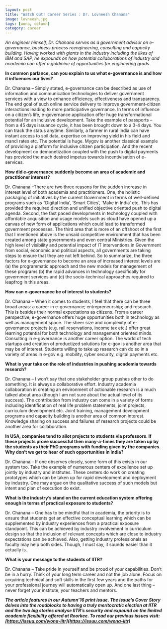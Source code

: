 ```yaml
---
layout: post
title: "Watch Out! Career Series : Dr. Lovneesh Chanana"
image: lovneesh.jpg
tags: [wona, column]
category: career 
---
```


_An engineer himself, Dr. Chanana serves as a government advisor on e-governance, business process reengineering, consulting and capacity building. Having worked with giants in the industry including the likes of IBM and SAP, he expounds on how potential collaborations of industry and academia can offer a goldmine of opportunities for engineering grads._


**In common parlance, can you explain to us what e-governance is and how it influences our lives?**

Dr. Chanana – Simply stated, e-governance can be described as use of information and communication technologies to deliver government services with a view to enhance efficiency, effectiveness and transparency. The end goal of such online service delivery to improve government-citizen interactions leading to more participative governance. In terms of influence on a citizen’s life, e-governance application offer huge transformational potential for an inclusive development. Take the example of passports – from a 45 days issuance cycle, it has been brought down to a 3-4 days. You can track the status anytime. Similarly, a farmer in rural India can have instant access to soil data, expertise on improving yield in his field and mandi rates etc. The potential is huge. Mygov is another classical example of providing a platform for inclusive citizen participation. And the recent development on demonetization coupled with the push to digital payments has provided the much desired impetus towards incentivisation of e-services. 

**How did e-governance suddenly become an area of academic and practitioner interest?**

Dr. Chanana –There are two three reasons for the sudden increase in interest level of both academia and practitioners. One, the holistic packaging of initiatives by the current Government in terms of well-defined programs such as “Digital India’, ‘Smart Cities’, ‘Make in India’ etc. This has provided the required direction and unified objective oriented push to digital agenda. Second, the fast paced developments in technology coupled with affordable acquisition and usage models such as cloud have opened up a canvas of new form of applications which could lead to transformed government processes. The third area that is more of an offshoot of the first that I mentioned above is the unsaid competitive environment that has been created among state governments and even central Ministries. Given the high level of visibility and potential impact of IT interventions in Government from social, economic and political aspects, all governments are taking steps to ensure that they are not left behind. So to summarize, the three factors for e-governance to become an area of increased interest levels are (a) the programmatic approach and the new models for management of these programs (b) the rapid advances in technology specifically for government services and (c) the socio-technical approaches required to leapfrog in this areas.

**How can e-governance be of interest to students?**

Dr. Chanana – When it comes to students, I feel that there can be three broad areas: a career in e-governance; entrepreneurship; and research. This is besides their normal expectations as citizens. From a career perspective, e-governance offers huge opportunities both in technology as well as management space. The sheer size and complexity of e-governance projects (e.g. rail reservations, income tax etc.) offer great learning potential for both technology and management oriented minds. Consulting in e-governance is another career option. The world of tech startups and creation of productized solutions for e-gov is another area that may be of interest. Students willing to take up research can do so in a variety of areas in e-gov e.g. mobility, cyber security, digital payments etc. 

**What is your take on the role of industries in pushing academia towards research?**

Dr. Chanana – I won’t say that one stakeholder group pushes other to do something. It is always a collaborative effort. Industry academia collaboration in creating an environment of actionable research is a much talked about area (though I am not sure about the actual level of its success). The contribution from industry can come in a variety of forms including identification of real life problem statements, joint projects, curriculum development etc. Joint training, management development programs and capacity building is another area of common interest. Knowledge sharing on success and failures of research projects could be another area for collaboration.

**In USA, companies tend to allot projects to students via professors. If these projects prove successful then many-a-times they are taken up by the students as their PhD programs with funding given by the companies. Why don’t we get to hear of such opportunities in India?**

Dr. Chanana – If one observes closely, some form of this exists in our system too. Take the example of numerous centers of excellence set up jointly by industry and institutes. These centers do work on creating prototypes which can be taken up for rapid development and deployment by industry. One may argue on the qualitative success of such models but intent and plan of execution do exist.

**What is the industry’s stand on the current education system offering enough in terms of practical exposure to students?**
 
Dr. Chanana – One has to be mindful that in academia, the priority is to ensure that students get an effective conceptual learning which can be supplemented by industry experiences from a practical exposure standpoint. This can be achieved by industry involvement in curriculum design so that the inclusion of relevant concepts which are close to industry expectations can be achieved. Also, getting industry professionals as faculty may help both sides. Though, I must say, it sounds easier than it actually is. 


**What is your message to the students of IITR?**

Dr. Chanana – Take pride in yourself and be proud of your capabilities. Don’t be in a hurry. Think of your long term career and not the job alone. Focus on acquiring technical and soft skills in the first few years and the paths for your professional journey will automatically open up. And one last thing – never forget your institute, your teachers and mentors. 


_<b>The article features in our Autumn’16 print issue. The issue’s Cover Story delves into the roadblocks to having a truly meritocratic election at IITR and the two big stories analyse IITR’s security and expound on the limited academic flexibility offered at Roorkee. To read our previous issues visit: [https://issuu.com/wona-iitr](https://issuu.com/wona-iitr)</b>_

